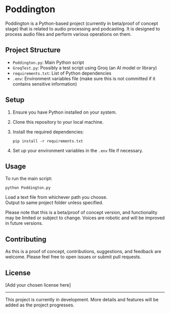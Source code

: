 # Poddington

Poddington is a Python-based project (currently in beta/proof of concept stage) that is related to audio processing and podcasting. It is designed to process audio files and perform various operations on them.

## Project Structure

- `Poddington.py`: Main Python script
- `GroqTest.py`: Possibly a test script using Groq (an AI model or library)
- `requirements.txt`: List of Python dependencies
- `.env`: Environment variables file (make sure this is not committed if it contains sensitive information)

## Setup

1. Ensure you have Python installed on your system.
2. Clone this repository to your local machine.
3. Install the required dependencies:

   ```
   pip install -r requirements.txt
   ```

4. Set up your environment variables in the `.env` file if necessary.

## Usage

To run the main script:

```
python Poddington.py
```

Load a text file from whichever path you choose.  
Output to same project folder unless specified.

Please note that this is a beta/proof of concept version, and functionality may be limited or subject to change. Voices are robotic and will be improved in future versions.

## Contributing

As this is a proof of concept, contributions, suggestions, and feedback are welcome. Please feel free to open issues or submit pull requests.

## License

[Add your chosen license here]

---

This project is currently in development. More details and features will be added as the project progresses.